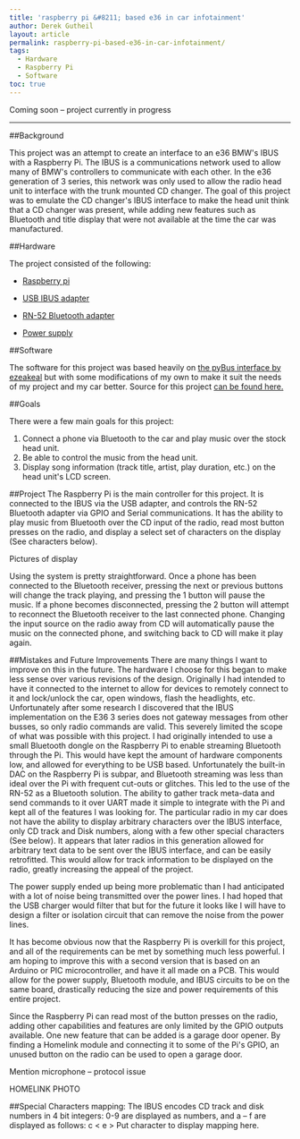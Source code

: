 ```yaml
--- 
title: 'raspberry pi &#8211; based e36 in car infotainment' 
author: Derek Gutheil 
layout: article 
permalink: raspberry-pi-based-e36-in-car-infotainment/ 
tags: 
  - Hardware 
  - Raspberry Pi 
  - Software 
toc: true 
--- 
```

Coming soon &#8211; project currently in progress 
 
 
***** 
 
 
##Background 
 
 
This project was an attempt to create an interface to an e36 BMW's IBUS with a Raspberry Pi. The IBUS is a communications network used to allow many of BMW's controllers to communicate with each other. In the e36 generation of 3 series, this network was only used to allow the radio head unit to interface with the trunk mounted CD changer. The goal of this project was to emulate the CD changer's IBUS interface to make the head unit think that a CD changer was present, while adding new features such as Bluetooth and title display that were not available at the time the car was manufactured. 
 
 
##Hardware 
 
 
The project consisted of the following: 
 
 
+ [Raspberry pi][1] 
 
 
+ [USB IBUS adapter][2] 
 
 
+ [RN-52 Bluetooth adapter][3] 
 
 
+ [Power supply][5] 
 
 
##Software 
 
 
The software for this project was based heavily on [the pyBus interface by ezeakeal][6] but with some modifications of my own to make it suit the needs of my project and my car better. Source for this project [can be found here.][7]  
 
 
##Goals 
 
 
There were a few main goals for this project: 
 
 
1. Connect a phone via Bluetooth to the car and play music over the stock head unit. 
2. Be able to control the music from the head unit. 
3. Display song information (track title, artist, play duration, etc.) on the head unit's LCD screen. 
 
 
##Project 
The Raspberry Pi is the main controller for this project. It is connected to the IBUS via the USB adapter, and controls the RN-52 Bluetooth adapter via GPIO and Serial communications. It has the ability to play music from Bluetooth over the CD input of the radio, read most button presses on the radio, and display a select set of characters on the display (See characters below).  
 
 
Pictures of display 
 
Using the system is pretty straightforward. Once a phone has been connected to the Bluetooth receiver, pressing the next or previous buttons will change the track playing, and pressing the 1 button will pause the music. If a phone becomes disconnected, pressing the 2 button will attempt to reconnect the Bluetooth receiver to the last connected phone. Changing the input source on the radio away from CD will automatically pause the music on the connected phone, and switching back to CD will make it play again.
 
 
##Mistakes and Future Improvements 
There are many things I want to improve on this in the future. The hardware I choose for this began to make less sense over various revisions of the design. Originally I had intended to have it connected to the internet to allow for devices to remotely connect to it and lock/unlock the car, open windows, flash the headlights, etc. Unfortunately after some research I discovered that the IBUS implementation on the E36 3 series does not gateway messages from other busses, so only radio commands are valid. This severely limited the scope of what was possible with this project. I had originally intended to use a small Bluetooth dongle on the Raspberry Pi to enable streaming Bluetooth through the Pi. This would have kept the amount of hardware components low, and allowed for everything to be USB based. Unfortunately the built-in DAC on the Raspberry Pi is subpar, and Bluetooth streaming was less than ideal over the Pi with frequent cut-outs or glitches. This led to the use of the RN-52 as a Bluetooth solution. The ability to gather track meta-data and send commands to it over UART made it simple to integrate with the Pi and kept all of the features I was looking for. 
The particular radio in my car does not have the ability to display arbitrary characters over the IBUS interface, only CD track and Disk numbers, along with a few other special characters (See below). It appears that later radios in this generation allowed for arbitrary text data to be sent over the IBUS interface, and can be easily retrofitted. This would allow for track information to be displayed on the radio, greatly increasing the appeal of the project. 
 
The power supply ended up being more problematic than I had anticipated with a lot of noise being transmitted over the power lines. I had hoped that the USB charger would filter that but for the future it looks like I will have to design a filter or isolation circuit that can remove the noise from the power lines. 
 
It has become obvious now that the Raspberry Pi is overkill for this project, and all of the requirements can be met by something much less powerful. I am hoping to improve this with a second version that is based on an Arduino or PIC microcontroller, and have it all made on a PCB. This would allow for the power supply, Bluetooth module, and IBUS circuits to be on the same board, drastically reducing the size and power requirements of this entire project. 
 
Since the Raspberry Pi can read most of the button presses on the radio, adding other capabilities and features are only limited by the GPIO outputs available. One new feature that can be added is a garage door opener. By finding a Homelink module and connecting it to some of the Pi's GPIO, an unused button on the radio can be used to open a garage door.  

Mention microphone – protocol issue
 
HOMELINK PHOTO 
 
##Special Characters 
mapping: 
The IBUS encodes CD track and disk numbers in 4 bit integers: 0-9 are displayed as numbers, and a – f are displayed as follows:
c <
e >
Put character to display mapping here. 
 
 
 
 
[1]: http://www.raspberrypi.org/products/ 
[2]: http://www.reslers.de/IBUS/ 
[3]: www.microchip.com/rn52 
[4]: https://www.freedompop.com/devices/freedom-stick-bolt 
[5]: http://www.aukey.com/product/24w-dual-port-usb-car-charger-aipower-black 
[6]: https://github.com/ezeakeal/pyBus 
[7]: https://bitbucket.org/dgutheil/python-ibus-interface 

